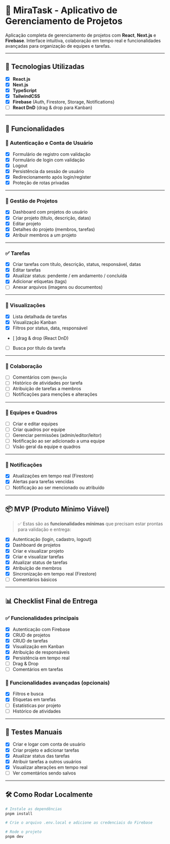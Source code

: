 # 🚀 MiraTask - Aplicativo de Gerenciamento de Projetos

Aplicação completa de gerenciamento de projetos com **React**, **Next.js** e **Firebase**. Interface intuitiva, colaboração em tempo real e funcionalidades avançadas para organização de equipes e tarefas.

---

## 🧰 Tecnologias Utilizadas

- [x] **React.js**
- [x] **Next.js**
- [x] **TypeScript**
- [x] **TailwindCSS**
- [x] **Firebase** (Auth, Firestore, Storage, Notifications)
- [ ] **React DnD** (drag & drop para Kanban)

---

## 🎯 Funcionalidades

### 🔐 Autenticação e Conta de Usuário

- [x] Formulário de registro com validação
- [x] Formulário de login com validação
- [x] Logout
- [x] Persistência da sessão de usuário
- [x] Redirecionamento após login/register
- [x] Proteção de rotas privadas

---

### 📁 Gestão de Projetos

- [x] Dashboard com projetos do usuário
- [x] Criar projeto (título, descrição, datas)
- [x] Editar projeto
- [x] Detalhes do projeto (membros, tarefas)
- [x] Atribuir membros a um projeto

---

### ✅ Tarefas

- [x] Criar tarefas com título, descrição, status, responsável, datas
- [x] Editar tarefas
- [x] Atualizar status: pendente / em andamento / concluída
- [x] Adicionar etiquetas (tags)
- [ ] Anexar arquivos (imagens ou documentos)

---

### 🧾 Visualizações

- [x] Lista detalhada de tarefas
- [x] Visualização Kanban 
- [x] Filtros por status, data, responsável
- [ ]drag & drop (React DnD)
- [ ] Busca por título da tarefa

---

### 👥 Colaboração

- [ ] Comentários com `@menção`
- [ ] Histórico de atividades por tarefa
- [ ] Atribuição de tarefas a membros
- [ ] Notificações para menções e alterações

---

### 🧩 Equipes e Quadros

- [ ] Criar e editar equipes
- [ ] Criar quadros por equipe
- [ ] Gerenciar permissões (admin/editor/leitor)
- [ ] Notificação ao ser adicionado a uma equipe
- [ ] Visão geral da equipe e quadros

---

### 🔔 Notificações

- [x] Atualizações em tempo real (Firestore)
- [x] Alertas para tarefas vencidas
- [ ] Notificação ao ser mencionado ou atribuído

---

## 📦 MVP (Produto Mínimo Viável)

> ✅ Estas são as **funcionalidades mínimas** que precisam estar prontas para validação e entrega:

- [x] Autenticação (login, cadastro, logout)
- [x] Dashboard de projetos
- [x] Criar e visualizar projeto
- [x] Criar e visualizar tarefas
- [x] Atualizar status de tarefas
- [x] Atribuição de membros
- [x] Sincronização em tempo real (Firestore)
- [ ] Comentários básicos

---

## 📊 Checklist Final de Entrega

### ✅ Funcionalidades principais

- [x] Autenticação com Firebase
- [x] CRUD de projetos
- [x] CRUD de tarefas
- [x] Visualização em Kanban
- [x] Atribuição de responsáveis
- [x] Persistência em tempo real
- [ ] Drag & Drop
- [ ] Comentários em tarefas

### 🧪 Funcionalidades avançadas (opcionais)

- [x] Filtros e busca
- [x] Etiquetas em tarefas
- [ ] Estatísticas por projeto
- [ ] Histórico de atividades

---

## 🧪 Testes Manuais

- [x] Criar e logar com conta de usuário
- [x] Criar projeto e adicionar tarefas
- [x] Atualizar status das tarefas
- [x] Atribuir tarefas a outros usuários
- [x] Visualizar alterações em tempo real
- [ ] Ver comentários sendo salvos

---

## 🛠️ Como Rodar Localmente

```bash
# Instale as dependências
pnpm install

# Crie o arquivo .env.local e adicione as credenciais do Firebase

# Rode o projeto
pnpm dev

